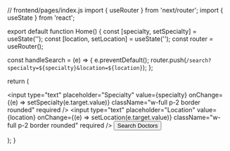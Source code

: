 // frontend/pages/index.js
import { useRouter } from 'next/router';
import { useState } from 'react';

export default function Home() {
  const [specialty, setSpecialty] = useState('');
  const [location, setLocation] = useState('');
  const router = useRouter();

  const handleSearch = (e) => {
    e.preventDefault();
    router.push(`/search?specialty=${specialty}&location=${location}`);
  };

  return (
    <div className="min-h-screen flex items-center justify-center bg-gray-100 p-4">
      <form onSubmit={handleSearch} className="bg-white p-6 rounded-lg shadow-md w-full max-w-xl space-y-4">
        <input type="text" placeholder="Specialty" value={specialty} onChange={(e) => setSpecialty(e.target.value)} className="w-full p-2 border rounded" required />
        <input type="text" placeholder="Location" value={location} onChange={(e) => setLocation(e.target.value)} className="w-full p-2 border rounded" required />
        <button type="submit" className="w-full bg-blue-500 text-white p-2 rounded">Search Doctors</button>
      </form>
    </div>
  );
}
